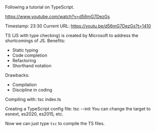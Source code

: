 Following a tutorial on TypeScript.

https://www.youtube.com/watch?v=d56mG7DezGs

Timestamp: 23:30
Current URL: https://youtu.be/d56mG7DezGs?t=1410

TS (JS with type checking) is created by Microsoft to address the shortcomings of JS.
Benefits:
- Static typing
- Code completion
- Refactoring
- Shorthand notation

Drawbacks:
- Compilation
- Discipline in coding


Compiling with:
tsc index.ts

Creating a TypeScript config file:
tsc --init
You can change the target to esnext, es2020, es2015, etc.


Now we can just type `tsc` to compile the TS files.
